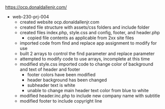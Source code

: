 https://ocp.donaldallenjr.com/

- web-230-prj-004
	- created website ocp.donaldallenjr.com
	- created file structure with assets/css folders and include folder
	- created files index.php, style.css and config, footer, and header.php 
		- copied file contents as applicable from 2xx site files
	- imported code from find and replace app assignment to modify for use
	- built 2 arrays to control the find parameter and replace parameter
	- attempted to modify code to use arrays, incomplete at this time
	- modified style.css imported code to change color of background and text of header and footer
		- footer colors have been modified
		- header background has been changed
		- subheader text is white
		- unable to change main header text color from blue to white
	- modified header.inc.php to include new company name with subtitle
	- modified footer to include copyright line
	
	
